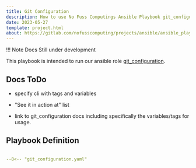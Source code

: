 ```yaml
---
title: Git Configuration
description: How to use No Fuss Computings Ansible Playbook git_configuration
date: 2023-05-27
template: project.html
about: https://gitlab.com/nofusscomputing/projects/ansible/ansible_playbooks
---
```


!!! Note
    Docs Still under development

This playbook is intended to run our ansible role [git_configuration](../git_configuration).


## Docs ToDo

- specify cli with tags and variables

- "See it in action at" list

- link to git_configuration docs including specifically the variables/tags for usage.


## Playbook Definition

``` yaml title="git_configuration.yaml" linenums="1"

--8<-- "git_configuration.yaml"

```
